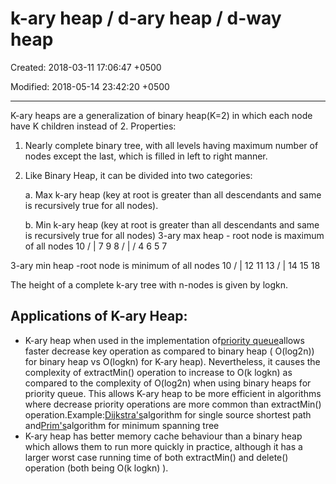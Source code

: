 # k-ary heap / d-ary heap / d-way heap

Created: 2018-03-11 17:06:47 +0500

Modified: 2018-05-14 23:42:20 +0500

---

K-ary heaps are a generalization of binary heap(K=2) in which each node have K children instead of 2.
Properties:

1.  Nearly complete binary tree, with all levels having maximum number of nodes except the last, which is filled in left to right manner.

2.  Like Binary Heap, it can be divided into two categories:

    a.  Max k-ary heap (key at root is greater than all descendants and same is recursively true for all nodes).

    b.  Min k-ary heap (key at root is greater than all descendants and same is recursively true for all nodes)
3-ary max heap - root node is maximum
of all nodes
10
/ |
7 9 8
/ |  /
4 6 5 7

3-ary min heap -root node is minimum
of all nodes
10
/ |
12 11 13
/ |
14 15 18

The height of a complete k-ary tree with n-nodes is given by logkn.

## Applications of K-ary Heap:
-   K-ary heap when used in the implementation of[priority queue](http://geeksquiz.com/priority-queue-set-1-introduction/)allows faster decrease key operation as compared to binary heap ( O(log2n)) for binary heap vs O(logkn) for K-ary heap). Nevertheless, it causes the complexity of extractMin() operation to increase to O(k logkn) as compared to the complexity of O(log2n) when using binary heaps for priority queue. This allows K-ary heap to be more efficient in algorithms where decrease priority operations are more common than extractMin() operation.Example:[Dijkstra's](https://www.geeksforgeeks.org/greedy-algorithms-set-6-dijkstras-shortest-path-algorithm/)algorithm for single source shortest path and[Prim's](https://www.geeksforgeeks.org/greedy-algorithms-set-5-prims-minimum-spanning-tree-mst-2/)algorithm for minimum spanning tree
-   K-ary heap has better memory cache behaviour than a binary heap which allows them to run more quickly in practice, although it has a larger worst case running time of both extractMin() and delete() operation (both being O(k logkn) ).
